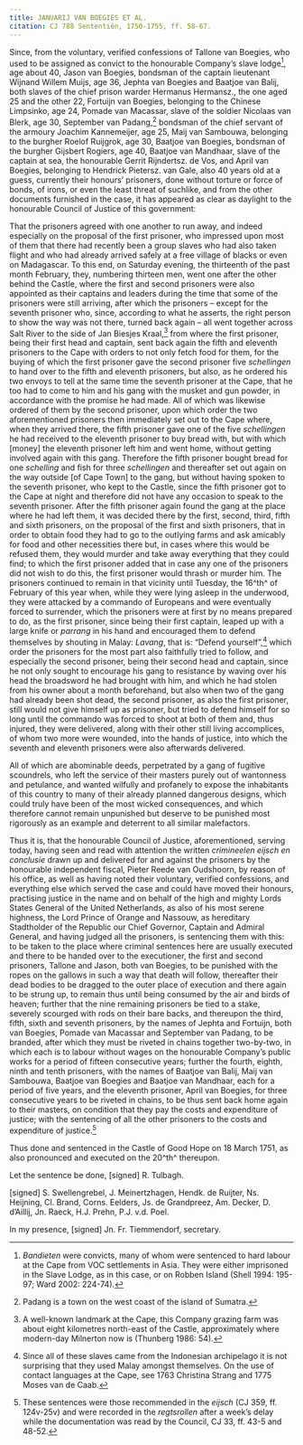 ```yaml
---
title: JANUARIJ VAN BOEGIES ET AL.
citation: CJ 788 Sententiën, 1750-1755, ff. 58-67.
---
```


Since, from the voluntary, verified confessions of Tallone van Boegies, who used to be assigned as convict to the honourable Company’s slave lodge[^1], age about 40, Jason van Boegies, bondsman of the captain lieutenant Wijnand Willem Muijs, age 36, Jephta van Boegies and Baatjoe van Balij, both slaves of the chief prison warder Hermanus Hermansz., the one aged 25 and the other 22, Fortuijn van Boegies, belonging to the Chinese Limpsinko, age 24, Pomade van Macassar, slave of the soldier Nicolaas van Blerk, age 30, September van Padang,[^2] bondsman of the chief servant of the armoury Joachim Kannemeijer, age 25, Maij van Sambouwa, belonging to the burgher Roelof Ruijgrok, age 30, Baatjoe van Boegies, bondsman of the burgher Gijsbert Rogiers, age 40, Baatjoe van Mandhaar, slave of the captain at sea, the honourable Gerrit Rijndertsz. de Vos, and April van Boegies, belonging to Hendrick Pietersz. van Gale, also 40 years old at a guess, currently their honours’ prisoners, done without torture or force of bonds, of irons, or even the least threat of suchlike, and from the other documents furnished in the case, it has appeared as clear as daylight to the honourable Council of Justice of this government:

That the prisoners agreed with one another to run away, and indeed especially on the proposal of the first prisoner, who impressed upon most of them that there had recently been a group slaves who had also taken flight and who had already arrived safely at a free village of blacks or even on Madagascar. To this end, on Saturday evening, the thirteenth of the past month February, they, numbering thirteen men, went one after the other behind the Castle, where the first and second prisoners were also appointed as their captains and leaders during the time that some of the prisoners were still arriving, after which the prisoners – except for the seventh prisoner who, since, according to what he asserts, the right person to show the way was not there, turned back again – all went together across Salt River to the side of Jan Biesjes Kraal,[^3] from where the first prisoner, being their first head and captain, sent back again the fifth and eleventh prisoners to the Cape with orders to not only fetch food for them, for the buying of which the first prisoner gave the second prisoner five *schellingen* to hand over to the fifth and eleventh prisoners, but also, as he ordered his two envoys to tell at the same time the seventh prisoner at the Cape, that he too had to come to him and his gang with the musket and gun powder, in accordance with the promise he had made. All of which was likewise ordered of them by the second prisoner, upon which order the two aforementioned prisoners then immediately set out to the Cape where, when they arrived there, the fifth prisoner gave one of the five *schellingen* he had received to the eleventh prisoner to buy bread with, but with which \[money\] the eleventh prisoner left him and went home, without getting involved again with this gang. Therefore the fifth prisoner bought bread for one *schelling* and fish for three *schellingen* and thereafter set out again on the way outside \[of Cape Town\] to the gang, but without having spoken to the seventh prisoner, who kept to the Castle, since the fifth prisoner got to the Cape at night and therefore did not have any occasion to speak to the seventh prisoner. After the fifth prisoner again found the gang at the place where he had left them, it was decided there by the first, second, third, fifth and sixth prisoners, on the proposal of the first and sixth prisoners, that in order to obtain food they had to go to the outlying farms and ask amicably for food and other necessities there but, in cases where this would be refused them, they would murder and take away everything that they could find; to which the first prisoner added that in case any one of the prisoners did not wish to do this, the first prisoner would thrash or murder him. The prisoners continued to remain in that vicinity until Tuesday, the 16^th^ of February of this year when, while they were lying asleep in the underwood, they were attacked by a commando of Europeans and were eventually forced to surrender, which the prisoners were at first by no means prepared to do, as the first prisoner, since being their first captain, leaped up with a large knife or *parrang* in his hand and encouraged them to defend themselves by shouting in Malay: *Lavang*, that is: “Defend yourself”,[^4] which order the prisoners for the most part also faithfully tried to follow, and especially the second prisoner, being their second head and captain, since he not only sought to encourage his gang to resistance by waving over his head the broadsword he had brought with him, and which he had stolen from his owner about a month beforehand, but also when two of the gang had already been shot dead, the second prisoner, as also the first prisoner, still would not give himself up as prisoner, but tried to defend himself for so long until the commando was forced to shoot at both of them and, thus injured, they were delivered, along with their other still living accomplices, of whom two more were wounded, into the hands of justice, into which the seventh and eleventh prisoners were also afterwards delivered.

All of which are abominable deeds, perpetrated by a gang of fugitive scoundrels, who left the service of their masters purely out of wantonness and petulance, and wanted wilfully and profanely to expose the inhabitants of this country to many of their already planned dangerous designs, which could truly have been of the most wicked consequences, and which therefore cannot remain unpunished but deserve to be punished most rigorously as an example and deterrent to all similar malefactors.

Thus it is, that the honourable Council of Justice, aforementioned, serving today, having seen and read with attention the written *crimineelen eijsch en conclusie* drawn up and delivered for and against the prisoners by the honourable independent fiscal, Pieter Reede van Oudshoorn, by reason of his office, as well as having noted their voluntary, verified confessions, and everything else which served the case and could have moved their honours, practising justice in the name and on behalf of the high and mighty Lords States General of the United Netherlands, as also of his most serene highness, the Lord Prince of Orange and Nassouw, as hereditary Stadtholder of the Republic our Chief Governor, Captain and Admiral General, and having judged all the prisoners, is sentencing them with this: to be taken to the place where criminal sentences here are usually executed and there to be handed over to the executioner, the first and second prisoners, Tallone and Jason, both van Boegies, to be punished with the ropes on the gallows in such a way that death will follow, thereafter their dead bodies to be dragged to the outer place of execution and there again to be strung up, to remain thus until being consumed by the air and birds of heaven; further that the nine remaining prisoners be tied to a stake, severely scourged with rods on their bare backs, and thereupon the third, fifth, sixth and seventh prisoners, by the names of Jephta and Fortuijn, both van Boegies, Pomade van Macassar and September van Padang, to be branded, after which they must be riveted in chains together two-by-two, in which each is to labour without wages on the honourable Company’s public works for a period of fifteen consecutive years; further the fourth, eighth, ninth and tenth prisoners, with the names of Baatjoe van Balij, Maij van Sambouwa, Baatjoe van Boegies and Baatjoe van Mandhaar, each for a period of five years, and the eleventh prisoner, April van Boegies, for three consecutive years to be riveted in chains, to be thus sent back home again to their masters, on condition that they pay the costs and expenditure of justice; with the sentencing of all the other prisoners to the costs and expenditure of justice.[^5]

Thus done and sentenced in the Castle of Good Hope on 18 March 1751, as also pronounced and executed on the 20^th^ thereupon.

Let the sentence be done, \[signed\] R. Tulbagh.

\[signed\] S. Swellengrebel, J. Meinertzhagen, Hendk. de Ruijter, Ns. Heijning, Cl. Brand, Corns. Eelders, Js. de Grandpreez, Am. Decker, D. d’Aillij, Jn. Raeck, H.J. Prehn, P.J. v.d. Poel.

In my presence, \[signed\] Jn. Fr. Tiemmendorf, secretary.

[^1]: *Bandieten* were convicts, many of whom were sentenced to hard labour at the Cape from VOC settlements in Asia. They were either imprisoned in the Slave Lodge, as in this case, or on Robben Island (Shell 1994: 195-97; Ward 2002: 224-74).

[^2]: Padang is a town on the west coast of the island of Sumatra.

[^3]: A well-known landmark at the Cape, this Company grazing farm was about eight kilometres north-east of the Castle, approximately where modern-day Milnerton now is (Thunberg 1986: 54).

[^4]: Since all of these slaves came from the Indonesian archipelago it is not surprising that they used Malay amongst themselves. On the use of contact languages at the Cape, see 1763 Christina Strang and 1775 Moses van de Caab.

[^5]: These sentences were those recommended in the *eijsch* (CJ 359, ff. 124v-25v) and were recorded in the *regtsrollen* after a week’s delay while the documentation was read by the Council, CJ 33, ff. 43-5 and 48-52.
